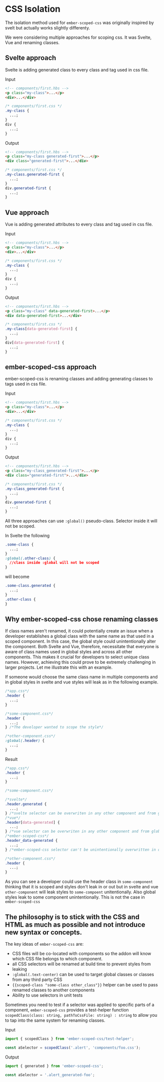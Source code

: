 # CSS Isolation

The isolation method used for `ember-scoped-css` was originally inspired by svelt but actually works slightly differenty.

<!-- TODO add details of how we add our suffix and compare all methods -->
<!-- also make sure that we show examples -->

We were considering multiple approaches for scoping css. It was Svelte, Vue and renaming classes.

## Svelte approach

Svelte is adding generated class to every class and tag used in css file.

Input

```html
<!-- components/first.hbs -->
<p class="my-class">...</p>
<div>...</div>
```

```css
/* components/first.css */
.my-class {
  ...;
}
div {
  ...;
}
```

Output

```html
<!-- components/first.hbs -->
<p class="my-class generated-first">...</p>
<div class="generated-first">...</div>
```

```css
/* components/first.css */
.my-class.generated-first {
  ...;
}
div.generated-first {
  ...;
}
```

## Vue approach

Vue is adding generated attributes to every class and tag used in css file.

Input

```html
<!-- components/first.hbs -->
<p class="my-class">...</p>
<div>...</div>
```

```css
/* components/first.css */
.my-class {
  ...;
}
div {
  ...;
}
```

Output

```html
<!-- components/first.hbs -->
<p class="my-class" data-generated-first>...</p>
<div data-generated-first>...</div>
```

```css
/* components/first.css */
.my-class[data-generated-first] {
  ...;
}
div[data-generated-first] {
  ...;
}
```

## ember-scoped-css approach

ember-scoped-css is renaming classes and adding generating classes to tags used in css file.

Input

```html
<!-- components/first.hbs -->
<p class="my-class">...</p>
<div>...</div>
```

```css
/* components/first.css */
.my-class {
  ...;
}
div {
  ...;
}
```

Output

```html
<!-- components/first.hbs -->
<p class="my-class_generated-first">...</p>
<div class="generated-first">...</div>
```

```css
/* components/first.css */
.my-class_generated-first {
  ...;
}
div.generated-first {
  ...;
}
```

All three approaches can use `:global()` pseudo-class. Selector inside it will not be scoped.

In Svelte the following

```css
.some-class {
  ...;
}
:global(.other-class) {
  //class inside :global will not be scoped
}
```

will become

```css
.some-class.generated {
  ...;
}
.other-class {
}
```

## Why ember-scoped-css chose renaming classes

If class names aren't renamed, it could potentially create an issue when a developer establishes a global class with the same name as that used in a scoped component. In this case, the global style could unintentionally alter the component. Both Svelte and Vue, therefore, necessitate that everyone is aware of class names used in global styles and across all other components. This makes it crucial for developers to select unique class names. However, achieving this could prove to be extremely challenging in larger projects. Let me illustrate this with an example.

If someone would choose the same class name in multiple components and in global styles in svelte and vue styles will leak as in the following example.

```css
/*app.css*/
.header {
  ...;
}
```

```css
/*some-component.css*/
.header {
  ...;
} /*The developer wanted to scope the style*/
```

```css
/*other-component.css*/
:global(.header) {
  ...;
}
```

Result

```css
/*app.css*/
.header {
  ...;
}
```

```css
/*some-component.css*/

/*svelte*/
.header.generated {
  ...;
} /*svelte selector can be overwriten in any other component and from global styles*/
/*vue*/
.header[data-generated] {
  ...;
} /*vue selector can be overwriten in any other component and from global styles*/
/*ember-scoped-css*/
.header_data-generated {
  ...;
} /*ember-scoped-css selector can't be unintentionally overwritten in other components and in global styles*/
```

```css
/*other-component.css*/
.header {
  ...;
}
```

As you can see a developer could use the header class in `some-component` thinking that it is scoped and styles don't leak in or out
but in svelte and vue `other-component` will leak styles to `some-compoent` unitentionally. Also global styles leak to some component unintentionally. This is not the case in `ember-scoped-css`

## The philosophy is to stick with the CSS and HTML as much as possible and not introduce new syntax or concepts.

The key ideas of `ember-scoped-css` are:

- CSS files will be co-located with components so the addon will know which CSS file belongs to which component.
- all CSS selectors will be renamed at build time to prevent styles from leaking
- `:global(.text-center)` can be used to target global classes or classes from any third party CSS
- `{{scoped-class "some-class other_class"}}` helper can be used to pass renamed classes to another components
- Ability to use selectors in unit tests

Sometimes you need to test if a selector was applied to specific parts of a component, `ember-scoped-css` provides a test-helper function `scopedClass(class: string, pathToCssFile: string) : string` to allow you to tap into the same system for renaming classes.

Input

```js
import { scopedClass } from 'ember-scoped-css/test-helper';

const aSelector = scopedClass('.alert', 'components/foo.css');
```

Output

```js
import { generated } from 'ember-scoped-css';

const aSelector = '.alert_generated-foo';
```
